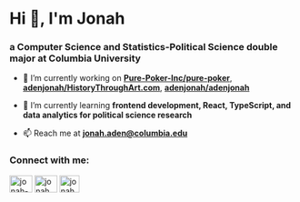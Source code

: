 
# Hi 👋, I'm Jonah
### a Computer Science and Statistics-Political Science double major at Columbia University

- 🔭 I’m currently working on <a href="https://github.com/Pure-Poker-Inc/pure-poker" target="_blank"><b>Pure-Poker-Inc/pure-poker</b></a>, <a href="https://github.com/adenjonah/HistoryThroughArt.com" target="_blank"><b>adenjonah/HistoryThroughArt.com</b></a>, <a href="https://github.com/adenjonah/adenjonah" target="_blank"><b>adenjonah/adenjonah</b></a>

- 🌱 I’m currently learning **frontend development, React, TypeScript, and data analytics for political science research**

- 📫 Reach me at **jonah.aden@columbia.edu**

### Connect with me:
<a href="https://linkedin.com/in/jonah-aden" target="blank"><img align="center" src="https://raw.githubusercontent.com/rahuldkjain/github-profile-readme-generator/master/src/images/icons/Social/linked-in-alt.svg" alt="jonah-aden" height="30" width="40" /></a>
<a href="https://instagram.com/jonah.aden" target="blank"><img align="center" src="https://raw.githubusercontent.com/rahuldkjain/github-profile-readme-generator/master/src/images/icons/Social/instagram.svg" alt="jonah.aden" height="30" width="40" /></a>
<a href="https://jonahaden.org" target="blank"><img align="center" src="https://upload.wikimedia.org/wikipedia/commons/thumb/a/a7/React-icon.svg/2300px-React-icon.svg.png" alt="jonah.aden" height="30" width="35" /></a>

